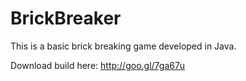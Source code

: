 BrickBreaker
============
This is a basic brick breaking game developed in Java.

Download build here: http://goo.gl/7ga67u
